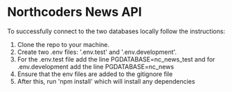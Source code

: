 # Northcoders News API

To successfully connect to the two databases locally follow the instructions:

1. Clone the repo to your machine.
2. Create two .env files: '.env.test' and '.env.development'.
3. For the .env.test file add the line PGDATABASE=nc_news_test and for .env.development add the line PGDATABASE=nc_news
4. Ensure that the env files are added to the gitignore file 
5. After this, run 'npm install' which will install any dependencies 


